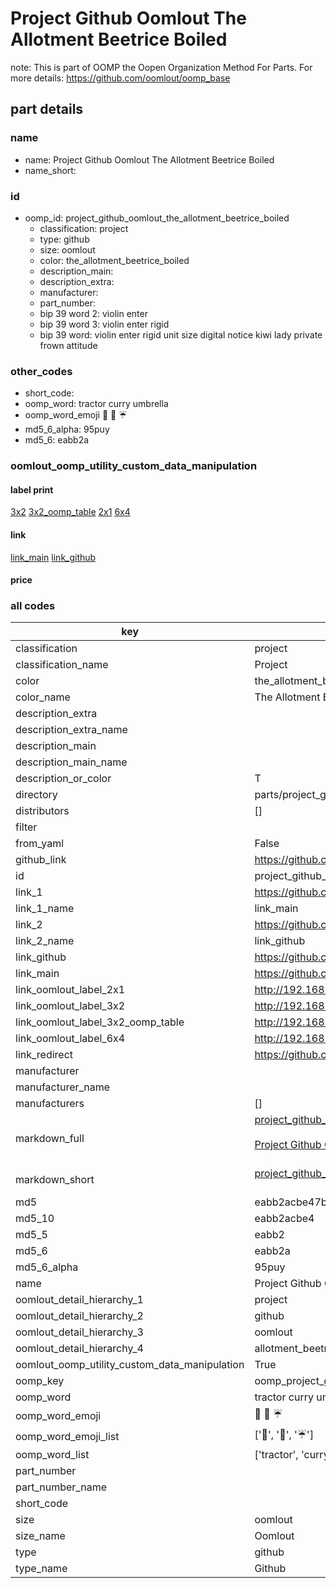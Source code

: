 # Project Github Oomlout The Allotment Beetrice Boiled  

note: This is part of OOMP the Oopen Organization Method For Parts. For more details: https://github.com/oomlout/oomp_base

##  part details
  







### name
* name: Project Github Oomlout The Allotment Beetrice Boiled
* name_short: 
### id
* oomp_id: project_github_oomlout_the_allotment_beetrice_boiled
  * classification: project
  * type: github
  * size: oomlout
  * color: the_allotment_beetrice_boiled
  * description_main: 
  * description_extra: 
  * manufacturer: 
  * part_number: 
  * bip 39 word 2: violin enter
  * bip 39 word 3: violin enter rigid
  * bip 39 word: violin enter rigid unit size digital notice kiwi lady private frown attitude

### other_codes
* short_code: 
* oomp_word: tractor curry umbrella
* oomp_word_emoji :tractor: :curry: :umbrella:
* md5_6_alpha: 95puy
* md5_6: eabb2a






### oomlout_oomp_utility_custom_data_manipulation
#### label print
[3x2](http://192.168.1.245:1112/?label=oomp%2095puy)
[3x2_oomp_table](http://192.168.1.108:1112/?label=oomp%2095puy)
[2x1](http://192.168.1.242:1112/?label=oomp%2095puy)
[6x4](http://192.168.1.55:1112/?label=oomp%2095puy)    

#### link

[link_main](https://github.com/oomlout/oomlout_oomp_version_1_messy/tree/main/parts/project_github_oomlout_the_allotment_beetrice_boiled) [link_github](https://github.com/oomlout/oomlout_oomp_version_1_messy/tree/main/parts/project_github_oomlout_the_allotment_beetrice_boiled)                             

#### price







### all codes 
| key | value |  
| --- | --- |  
| classification | project |  
| classification_name | Project |  
| color | the_allotment_beetrice_boiled |  
| color_name | The Allotment Beetrice Boiled |  
| description_extra |  |  
| description_extra_name |  |  
| description_main |  |  
| description_main_name |  |  
| description_or_color | T  |  
| directory | parts/project_github_oomlout_the_allotment_beetrice_boiled |  
| distributors | [] |  
| filter |  |  
| from_yaml | False |  
| github_link | https://github.com/oomlout/oomlout_oomp_part_src/tree/main/parts/project_github_oomlout_the_allotment_beetrice_boiled |  
| id | project_github_oomlout_the_allotment_beetrice_boiled |  
| link_1 | https://github.com/oomlout/oomlout_oomp_version_1_messy/tree/main/parts/project_github_oomlout_the_allotment_beetrice_boiled |  
| link_1_name | link_main |  
| link_2 | https://github.com/oomlout/oomlout_oomp_version_1_messy/tree/main/parts/project_github_oomlout_the_allotment_beetrice_boiled |  
| link_2_name | link_github |  
| link_github | https://github.com/oomlout/oomlout_oomp_version_1_messy/tree/main/parts/project_github_oomlout_the_allotment_beetrice_boiled |  
| link_main | https://github.com/oomlout/oomlout_oomp_version_1_messy/tree/main/parts/project_github_oomlout_the_allotment_beetrice_boiled |  
| link_oomlout_label_2x1 | http://192.168.1.242:1112/?label=oomp%2095puy |  
| link_oomlout_label_3x2 | http://192.168.1.245:1112/?label=oomp%2095puy |  
| link_oomlout_label_3x2_oomp_table | http://192.168.1.108:1112/?label=oomp%2095puy |  
| link_oomlout_label_6x4 | http://192.168.1.55:1112/?label=oomp%2095puy |  
| link_redirect | https://github.com/oomlout/oomlout_oomp_version_1_messy/tree/main/parts/project_github_oomlout_the_allotment_beetrice_boiled |  
| manufacturer |  |  
| manufacturer_name |  |  
| manufacturers | [] |  
| markdown_full | [project_github_oomlout_the_allotment_beetrice_boiled](none)<br>[](none)<br>[Project Github Oomlout The Allotment Beetrice Boiled](none)<br><br> |  
| markdown_short | [project_github_oomlout_the_allotment_beetrice_boiled](none)<br><br> |  
| md5 | eabb2acbe47b72dcf7e4fedb73d2dfa2 |  
| md5_10 | eabb2acbe4 |  
| md5_5 | eabb2 |  
| md5_6 | eabb2a |  
| md5_6_alpha | 95puy |  
| name | Project Github Oomlout The Allotment Beetrice Boiled |  
| oomlout_detail_hierarchy_1 | project |  
| oomlout_detail_hierarchy_2 | github |  
| oomlout_detail_hierarchy_3 | oomlout |  
| oomlout_detail_hierarchy_4 | allotment_beetrice_boiled |  
| oomlout_oomp_utility_custom_data_manipulation | True |  
| oomp_key | oomp_project_github_oomlout_the_allotment_beetrice_boiled |  
| oomp_word | tractor curry umbrella |  
| oomp_word_emoji | :tractor: :curry: :umbrella: |  
| oomp_word_emoji_list | [':tractor:', ':curry:', ':umbrella:'] |  
| oomp_word_list | ['tractor', 'curry', 'umbrella'] |  
| part_number |  |  
| part_number_name |  |  
| short_code |  |  
| size | oomlout |  
| size_name | Oomlout |  
| type | github |  
| type_name | Github |  

